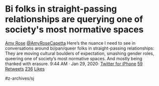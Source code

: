 # Bi folks in straight-passing relationships are querying one of society's most normative spaces
 [Amy Rose](https://twitter.com/AmyRoseCapetta) 
 [@AmyRoseCapetta](https://twitter.com/AmyRoseCapetta) 
Here’s the nuance I need to see in conversations around bi/pan/queer folks in straight-passing relationships: They are moving cultural boulders of expectation, smashing gender roles, queering one of society’s most normative spaces. And mostly being thanked with erasure.
9:44 AM · Jan 29, 2020· [Twitter for iPhone](https://help.twitter.com/using-twitter/how-to-tweet#source-labels) 
  [59](https://twitter.com/AmyRoseCapetta/status/1222576270006980608/retweets) 
  [Retweets](https://twitter.com/AmyRoseCapetta/status/1222576270006980608/retweets) 
  [236](https://twitter.com/AmyRoseCapetta/status/1222576270006980608/likes) 
  [Likes](https://twitter.com/AmyRoseCapetta/status/1222576270006980608/likes) 



#z-archives/sj